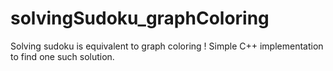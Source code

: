 # solvingSudoku_graphColoring
Solving sudoku is equivalent to graph coloring !
Simple C++ implementation to find one such solution.
